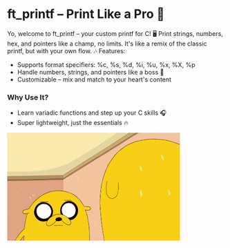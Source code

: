# ft_printf – Print Like a Pro 🎤

Yo, welcome to ft_printf – your custom printf for C! 🖥️ Print strings, numbers, hex, and pointers like a champ, no limits. It's like a remix of the classic printf, but with your own flow. 🎶
Features:

- Supports format specifiers: %c, %s, %d, %i, %u, %x, %X, %p
- Handle numbers, strings, and pointers like a boss 💯
- Customizable – mix and match to your heart's content

### Why Use It?

- Learn variadic functions and step up your C skills 🎧
- Super lightweight, just the essentials 🔥

<img src="jake.gif" width="400" height="250" />
